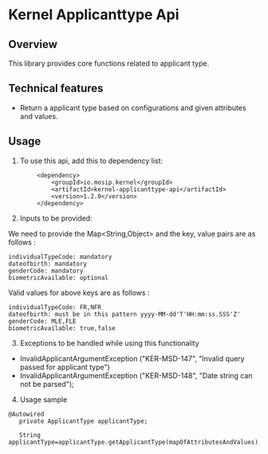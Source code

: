 # Kernel Applicanttype Api

## Overview
This library provides core functions related to applicant type.

## Technical features
- Return a applicant type based on configurations and  given attributes and values.

## Usage
1. To use this api, add this to dependency list:

```
		<dependency>
			<groupId>io.mosip.kernel</groupId>
			<artifactId>kernel-applicanttype-api</artifactId>
			<version>1.2.0</version>
		</dependency>
```

2. Inputs to be provided:

We need to provide the Map<String,Object> and the key, value pairs are as follows :
```
individualTypeCode: mandatory
dateofbirth: mandatory
genderCode: mandatory
biometricAvailable: optional
```

Valid values for above keys are as follows : 
```
individualTypeCode: FR,NFR
dateofbirth: must be in this pattern yyyy-MM-dd'T'HH:mm:ss.SSS'Z'
genderCode: MLE,FLE
biometricAvailable: true,false
```

3. Exceptions to be handled while using this functionality

- InvalidApplicantArgumentException ("KER-MSD-147", "Invalid query passed for applicant type")
- InvalidApplicantArgumentException ("KER-MSD-148", "Date string can not be parsed");

4. Usage sample
 
 ```
@Autowired
	private ApplicantType applicantType;
	
	String applicantType=applicantType.getApplicantType(mapOfAttributesAndValues);

 ```
